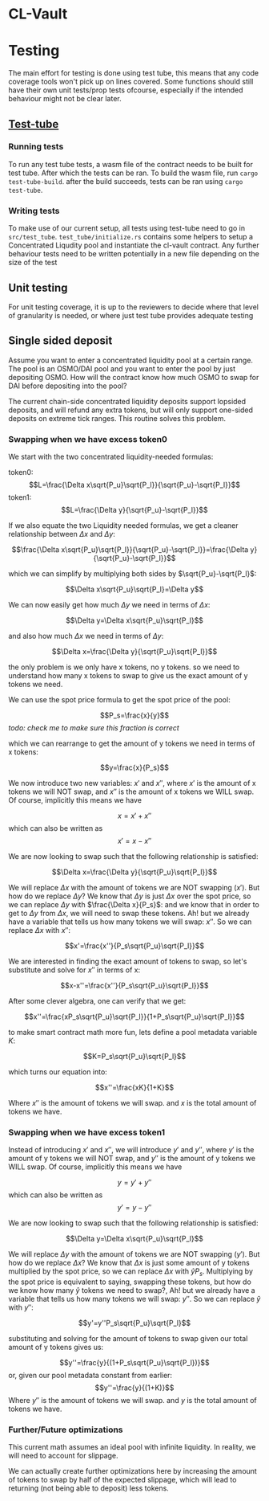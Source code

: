 # CL-Vault

# Testing

The main effort for testing is done using test tube, this means that any code coverage tools won't pick up on lines covered.
Some functions should still have their own unit tests/prop tests ofcourse, especially if the intended behaviour might not be clear later.

## [Test-tube](https://github.com/osmosis-labs/test-tube)

### Running tests

To run any test tube tests, a wasm file of the contract needs to be built for test tube. After which the tests can be ran.
To build the wasm file, run `cargo test-tube-build`. after the build succeeds, tests can be ran using `cargo test-tube`.

### Writing tests

To make use of our current setup, all tests using test-tube need to go in `src/test_tube`. `test_tube/initialize.rs` contains some helpers to setup
a Concentrated Liqudity pool and instantiate the cl-vault contract. Any further behaviour tests need to be written potentially in a new file depending on the size of the test

## Unit testing

For unit testing coverage, it is up to the reviewers to decide where that level of granularity is needed, or where just test tube provides adequate testing

## Single sided deposit

Assume you want to enter a concentrated liquidity pool at a certain range. The pool is an OSMO/DAI pool and you want to enter the pool by just depositing OSMO. How will the contract know how much OSMO to swap for DAI before depositing into the pool?

The current chain-side concentrated liquidity deposits support lopsided deposits, and will refund any extra tokens, but will only support one-sided deposits on extreme tick ranges. This routine solves this problem.

### Swapping when we have excess token0

We start with the two concentrated liquidity-needed formulas:

token0:
$$L=\frac{\Delta x\sqrt{P_u}\sqrt{P_l}}{\sqrt{P_u}-\sqrt{P_l}}$$
token1:
$$L=\frac{\Delta y}{\sqrt{P_u}-\sqrt{P_l}}$$

If we also equate the two Liquidity needed formulas, we get a cleaner relationship between $\Delta x$ and $\Delta y$:

$$\frac{\Delta x\sqrt{P_u}\sqrt{P_l}}{\sqrt{P_u}-\sqrt{P_l}}=\frac{\Delta y}{\sqrt{P_u}-\sqrt{P_l}}$$

which we can simplify by multiplying both sides by $\sqrt{P_u}-\sqrt{P_l}$:

$$\Delta x\sqrt{P_u}\sqrt{P_l}=\Delta y$$

We can now easily get how much $\Delta y$ we need in terms of $\Delta x$:

$$\Delta y=\Delta x\sqrt{P_u}\sqrt{P_l}$$

and also how much $\Delta x$ we need in terms of $\Delta y$:

$$\Delta x=\frac{\Delta y}{\sqrt{P_u}\sqrt{P_l}}$$

the only problem is we only have x tokens, no y tokens. so we need to understand how many x tokens to swap to give us the exact amount of y tokens we need.

We can use the spot price formula to get the spot price of the pool:

$$P_s=\frac{x}{y}$$
_todo: check me to make sure this fraction is correct_

which we can rearrange to get the amount of y tokens we need in terms of x tokens:

$$y=\frac{x}{P_s}$$

We now introduce two new variables: $x'$ and $x''$, where $x'$ is the amount of x tokens we will NOT swap, and $x''$ is the amount of x tokens we WILL swap. Of course, implicitly this means we have

$$x=x'+x''$$
which can also be written as
$$x'=x-x''$$

We are now looking to swap such that the following relationship is satisfied:

$$\Delta x=\frac{\Delta y}{\sqrt{P_u}\sqrt{P_l}}$$

We will replace $\Delta x$ with the amount of tokens we are NOT swapping ($x'$). But how do we replace $\Delta y$? We know that $\Delta y$ is just $\Delta x$ over the spot price, so we can replace $\Delta y$ with $\frac{\Delta x}{P_s}$: and we know that in order to get to $\Delta y$ from $\Delta x$, we will need to swap these tokens. Ah! but we already have a variable that tells us how many tokens we will swap: $x''$. So we can replace $\Delta x$ with $x''$:

$$x'=\frac{x''}{P_s\sqrt{P_u}\sqrt{P_l}}$$

We are interested in finding the exact amount of tokens to swap, so let's substitute and solve for $x''$ in terms of x:

$$x-x''=\frac{x''}{P_s\sqrt{P_u}\sqrt{P_l}}$$

After some clever algebra, one can verify that we get:

$$x''=\frac{xP_s\sqrt{P_u}\sqrt{P_l}}{1+P_s\sqrt{P_u}\sqrt{P_l}}$$

to make smart contract math more fun, lets define a pool metadata variable $K$:

$$K=P_s\sqrt{P_u}\sqrt{P_l}$$

which turns our equation into:

$$x''=\frac{xK}{1+K}$$

Where $x''$ is the amount of tokens we will swap. and $x$ is the total amount of tokens we have.

### Swapping when we have excess token1

Instead of introducing $x'$ and $x''$, we will introduce $y'$ and $y''$, where $y'$ is the amount of y tokens we will NOT swap, and $y''$ is the amount of y tokens we WILL swap. Of course, implicitly this means we have

$$y=y'+y''$$
which can also be written as
$$y'=y-y''$$

We are now looking to swap such that the following relationship is satisfied:

$$\Delta y=\Delta x\sqrt{P_u}\sqrt{P_l}$$

We will replace $\Delta y$ with the amount of tokens we are NOT swapping ($y'$). But how do we replace $\Delta x$? We know that $\Delta x$ is just some amount of y tokens multiplied by the spot price, so we can replace $\Delta x$ with $\hat{y}P_s$. Multiplying by the spot price is equivalent to saying, swapping these tokens, but how do we know how many $\hat{y}$ tokens we need to swap?, Ah! but we already have a variable that tells us how many tokens we will swap: $y''$. So we can replace $\hat{y}$ with $y''$:

$$y'=y''P_s\sqrt{P_u}\sqrt{P_l}$$

substituting and solving for the amount of tokens to swap given our total amount of y tokens gives us:

$$y''=\frac{y}{(1+P_s\sqrt{P_u}\sqrt{P_l})}$$
or, given our pool metadata constant from earlier:
$$y''=\frac{y}{(1+K)}$$
Where $y''$ is the amount of tokens we will swap. and $y$ is the total amount of tokens we have.

### Further/Future optimizations

This current math assumes an ideal pool with infinite liquidity. In reality, we will need to account for slippage.

We can actually create further optimizations here by increasing the amount of tokens to swap by half of the expected slippage, which will lead to returning (not being able to deposit) less tokens.
